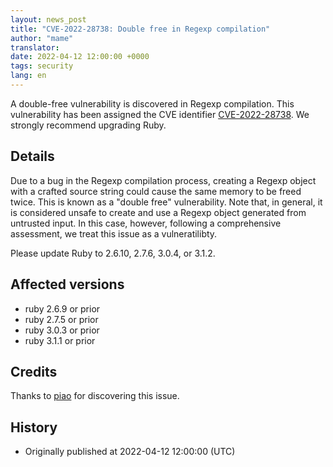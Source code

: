 ```yaml
---
layout: news_post
title: "CVE-2022-28738: Double free in Regexp compilation"
author: "mame"
translator:
date: 2022-04-12 12:00:00 +0000
tags: security
lang: en
---
```


A double-free vulnerability is discovered in Regexp compilation.
This vulnerability has been assigned the CVE identifier [CVE-2022-28738](https://nvd.nist.gov/vuln/detail/CVE-2022-28738).
We strongly recommend upgrading Ruby.

## Details

Due to a bug in the Regexp compilation process, creating a Regexp object with a crafted source string could cause the same memory to be freed twice. This is known as a "double free" vulnerability.
Note that, in general, it is considered unsafe to create and use a Regexp object generated from untrusted input. In this case, however, following a comprehensive assessment, we treat this issue as a vulneratilibty.

Please update Ruby to 2.6.10, 2.7.6, 3.0.4, or 3.1.2.

## Affected versions

* ruby 2.6.9 or prior
* ruby 2.7.5 or prior
* ruby 3.0.3 or prior
* ruby 3.1.1 or prior

## Credits

Thanks to [piao](https://hackerone.com/piao?type=user) for discovering this issue.

## History

* Originally published at 2022-04-12 12:00:00 (UTC)
